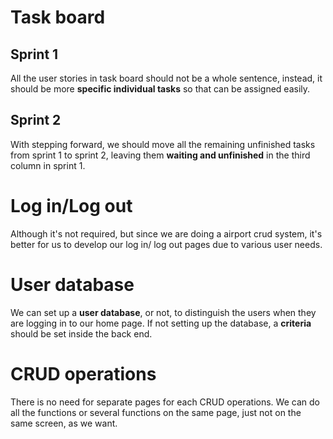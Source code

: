 # Task board

## Sprint 1

All the user stories in task board should not be a whole sentence, instead, it should be more **specific individual tasks** so that can be assigned easily.

## Sprint 2

With stepping forward, we should move all the remaining unfinished tasks from sprint 1 to sprint 2, leaving them **waiting and unfinished** in the third column in sprint 1.

# Log in/Log out

Although it's not required, but since we are doing a airport crud system, it's better for us to develop our log in/ log out pages due to various user needs.

# User database

We can set up a **user database**, or not, to distinguish the users when they are logging in to our home page. If not setting up the database, a **criteria** should be set inside the back end.

# CRUD operations

There is no need for separate pages for each CRUD operations. We can do all the functions or several functions on the same page, just not on the same screen, as we want.